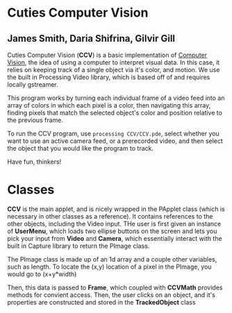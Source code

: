 # Cuties Computer Vision
## James Smith, Daria Shifrina, Gilvir Gill
Cuties Computer Vision (**CCV**) is a basic implementation of [Computer Vision](https://en.wikipedia.org/wiki/Computer_vision), the idea of using a computer to interpret visual data. In this case, it relies on keeping track of a single object via it's color, and motion. We use the built in Processing Video library, which is based off of and requires locally gstreamer.

This program works by turning each individual frame of a video feed into an array of colors in which each pixel is a color, then navigating this array, finding pixels that match the selected object's color and position relative to the previous frame. 

To run the CCV program, use `processing CCV/CCV.pde`, select whether you want to use an active camera feed, or a prerecorded video, and then select the object that you would like the program to track.

Have fun, thinkers!

# Classes

**CCV** is the main applet, and is nicely wrapped in the PApplet class (which is necessary in other classes as a reference). It contains references to the other objects, including the Video input. THe user is first given an instance of **UserMenu**, which loads two ellipse buttons on the screen and lets you pick your input from **Video** and **Camera**, which essentially interact with the built in Capture library to return the PImage class. 

The PImage class is made up of an 1d array and a couple other variables, such as length. To locate the (x,y) location of a pixel in the PImage, you would go to (x+y*width)

Then, this data is passed to **Frame**, which coupled with **CCVMath** provides methods for convient access. Then, the user clicks on an object, and it's properties are constructed and stored in the **TrackedObject** class
